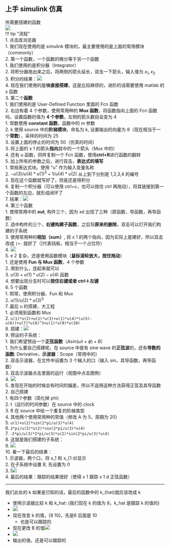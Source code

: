 ## 上手 simulink 仿真  
所需要搭建的函数  
![](png/Pasted%20image%2020250921150949.png)  
!!! tip "流程"  
    1. 点击库浏览器  
        1. 我们现在使用的是 simulink 模块的，最主要使用的是上面的常用模块（commonly）  
    2. 第一个函数，一个函数的微分等于另一个函数  
        1. 我们使用的是积分器（Integrator）  
        2. 将积分器拖出来之后，将两侧的箭头延长，双击一下箭头，输入值为 $x_1,x_2$  
        3. 积分的结果：![](png/Pasted%20image%2020250921151524.png)  
        4. 现在我们使用的是**块直接搭建**，这是比较麻烦的，进阶的话需要使用 matlab 的 s 函数  
    3. 第二个**函数**  
        1. 我们使用的是 User-Defined Function 里面的 Fcn 函数  
        2. 右边有着 4 个参数，使用常用种的 **Mux 函数**，将函数指向上面的 Fcn 函数吗，设置函数的值为 **4 个参数**，左侧的箭头数目会变为 4  
            1. 常数使用 **constant 函数**，函数中的 m 参数  
            2. k 使用 source 中的**阶梯模块**，命名为 k, 设置输出的向量为 8（现在相当于一个**常数**），采样的时间为 25  
            3. 设置上面的停止的时间为 50（仿真的时间）  
        3. 将上面的 x 1 的箭头**指向**其中的一个箭头（Mux 中的）  
        4. 还有 u 函数，同样复制一个 Fcn 函数，使用**ctrl+R**进行函数的翻转  
        5. 加上所有的参数之后，进行双击，**表达式的填写**  
            1.  常规表达式块。使用 "u" 作为输入变量名称  
            2. $-u(3)/u(4)*u(1)^3+1/u(4)*u(2)$ 从上到下分别是 1,2,3,4 的编号  
            3. 现在这个函数就写好了，但是还是得积分  
        6. 复制一个积分器（可以使用 ctrl+c，也可以按住 ctrl 再拖动），将其链接到第一个函数的左边，就形成闭环了  
        7. 结果：![](png/Pasted%20image%2020250921154400.png)  
    4. 第三个函数  
        1. 使用常用中的 **out**, 构件三个，因为 xd 出现了三种（原函数，导函数，再导函数）  
        2. 选中构件的三个，**右键构建子函数**，之后将**原来的删除**，双击可以打开我们构建的子系统  
        3. 使用常用种的**相加（sum）**, 将 x 1 的两个指向，因为实际上是建好，所以双击改成 `|+-` 就好了（|代表挡板，相当于一个占位符）  
        4. ![](png/Pasted%20image%2020250921155237.png)  
    5. e 2 复杂，还是使用函数模块（**鼠标滚轮放大，按住拖动**）  
        1. 还是使用 **Fun 与 Mux 函数**，4 个参数  
        2. 用到什么，连起来就可以  
        3. $u(3)+u(1)*u(2)-u(4)$ 函数  
        4. 想要出现分支时可以**按住右键或者 ctrl＋左键**  
    6. 5 个函数  
        1. 照常，使用积分器、Fun 和 Mux  
        2. $u(1)/u(2)*u(3)^3$  
    7. 最后 u 的搭建，大工程  
        1. 必须用到函数和 Mux  
        2. `u(1)*u(2)+u(1)*u(3)+u(1)*u(4)*(u(5)-u(6))+u(7)*u(8)^3+u(1)*u(9)*u(10)`  
    8. 搭建：![](png/Pasted%20image%2020250921161111.png)  
    9. 预设的子系统：  
        1. 我们希望预设一个**正弦函数**（$Asin(\omega t+\phi)+B$）  
            1. 为什么要自己搭建呢，在 source 中是有 sine wave 的**正弦波**的，还有**导数的函数**: Derivative，**示波器**：Scope（常用中的）  
            2. 双击示波器，在文件中设置为 3 个输入的口（输入 sin，其导函数，再导函数）  
            3. 双击示波器点击里面的运行（视图中点击图例）  
            4. ![](png/Pasted%20image%2020250921162253.png)  
            5. 发现在开始的时候会有时间的偏差，所以不适用这种方法获得正弦及其导函数  
        2. 自己搭建  
            1. 有四个参数（简化掉 phi）  
            2. t（运行的时间参数）在 source 中的 clock  
            3. B 在 source 中给一个重复的阶梯类型  
            4. 其他两个使用常用种的常值（修改 A 为 5，周期为 20）  
            5. `u(1)+u(2)*sin(2*pi/u(3)*u(4)`  
            6. `2*pi/u(3)*u(2)*cos(2*pi/u(3)*u(4)`  
            7. `-2*pi/u(3)*2*pi/u(3)*u(2)*sin(2*pi/u(3)*u(4)`  
            8. 这就是我们搭建的子系统：  
            9. ![](png/Pasted%20image%2020250921163603.png)  
    10. 看一下最后的结果：  
        1. 示波器，两个口，将 x_1 和 x_{1 d}显示  
        2. 在子系统中设置 B, 先设置为 0  
        3. !![](png/Pasted%20image%2020250921165136.png)  
        4. 最后的结果：跟踪的结果很好（使得 x 1 跟踪 x 1 d 正弦函数）  

---
我们此处的 k 如果是已知的话，最后的函数中的 k_{hat}就应该改成 k  

- 使用示波器比较 k 和 k_hat: (我们现在 k 的值为 8，k_hat 是跟踪 k 的值的)
- ![](png/Pasted%20image%2020250921170207.png)
- 现在改变 k 的值，[8 10]，先是8 后面是 10
    - 也是可以跟踪的
- 现在更改 B 的值![](png/Pasted%20image%2020250921170510.png)
- ![](png/Pasted%20image%2020250921170554.png)
- 输出的值，还是可以跟踪的

